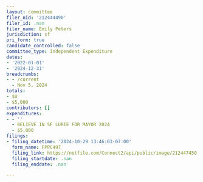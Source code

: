 ```yaml
---
layout: committee
filer_nid: '212444490'
filer_id: .nan
filer_name: Emily Peters
jurisdiction: sf
pri_form: true
candidate_controlled: false
committee_type: Independent Expenditure
dates:
- '2022-01-01'
- '2024-12-31'
breadcrumbs:
- - /current
  - Nov 5, 2024
totals:
- $0
- $5,000
contributors: []
expenditures:
- - ''
  - BELIEVE IN SF LURIE FOR MAYOR 2024
  - $5,000
filings:
- filing_datetime: '2024-10-29 13:46:03-07:00'
  form_name: FPPC497
  filing_link: https://netfile.com/Connect2/api/public/image/212447450
  filing_startdate: .nan
  filing_enddate: .nan

---
```

